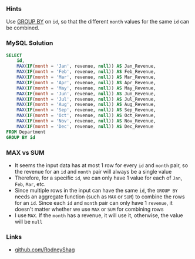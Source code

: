 ### Hints

Use [GROUP BY](https://www.w3schools.com/sql/sql_groupby.asp) on `id`, so that the different `month` values for the same `id` can be combined.

### MySQL Solution

```sql
SELECT
    id,
    MAX(IF(month = 'Jan', revenue, null)) AS Jan_Revenue,
    MAX(IF(month = 'Feb', revenue, null)) AS Feb_Revenue,
    MAX(IF(month = 'Mar', revenue, null)) AS Mar_Revenue,
    MAX(IF(month = 'Apr', revenue, null)) AS Apr_Revenue,
    MAX(IF(month = 'May', revenue, null)) AS May_Revenue,
    MAX(IF(month = 'Jun', revenue, null)) AS Jun_Revenue,
    MAX(IF(month = 'Jul', revenue, null)) AS Jul_Revenue,
    MAX(IF(month = 'Aug', revenue, null)) AS Aug_Revenue,
    MAX(IF(month = 'Sep', revenue, null)) AS Sep_Revenue,
    MAX(IF(month = 'Oct', revenue, null)) AS Oct_Revenue,
    MAX(IF(month = 'Nov', revenue, null)) AS Nov_Revenue,
    MAX(IF(month = 'Dec', revenue, null)) AS Dec_Revenue
FROM Department
GROUP BY id
```

### MAX vs SUM

- It seems the input data has at most 1 row for every `id` and `month` pair, so the revenue for an `id` and `month` pair will always be a single value
- Therefore, for a specific `id`, we can only have 1 value for each of `Jan`, `Feb`, `Mar`, etc.
- Since multiple rows in the input can have the same `id`, the `GROUP BY` needs an aggregate function (such as `MAX` or `SUM`) to combine the rows for an `id`. Since each `id` and `month` pair can only have 1 `revenue`, it doesn't matter whether we use `MAX` or `SUM` for combining rows
- I use `MAX`. If the `month` has a revenue, it will use it, otherwise, the value will be `null`

### Links

- [github.com/RodneyShag](https://github.com/RodneyShag)
